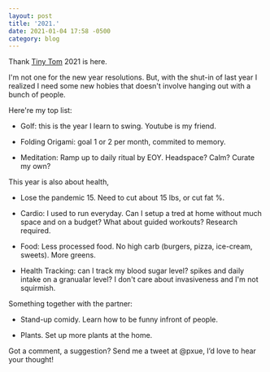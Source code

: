 ```yaml
---
layout: post
title: '2021.'
date: 2021-01-04 17:58 -0500
category: blog
---
```


Thank [Tiny Tom](http://tinytomdonuts.com/) 2021 is here.

I'm not one for the new year resolutions. But, with the shut-in of last year
I realized I need some new hobies that doesn't involve hanging out with a bunch
of people.

Here're my top list:

- Golf: this is the year I learn to swing. Youtube is my friend.

- Folding Origami: goal 1 or 2 per month, commited to memory.

- Meditation: Ramp up to daily ritual by EOY. Headspace? Calm? Curate my own?

This year is also about health,

- Lose the pandemic 15. Need to cut about 15 lbs, or cut fat %.

- Cardio: I used to run everyday. Can I setup a tred at home without
  much space and on a budget?  What about guided workouts? Research required.

- Food: Less processed food. No high carb (burgers, pizza, ice-cream, sweets).
  More greens.

- Health Tracking: can I track my blood sugar level? spikes and daily
  intake on a granualar level? I don't care about invasiveness and I'm not
  squirmish.

Something together with the partner:

- Stand-up comidy. Learn how to be funny infront of people.

- Plants. Set up more plants at the home.

Got a comment, a suggestion? Send me a tweet at @pxue, I’d love to hear your thought!
